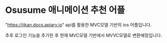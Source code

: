 # Osusume 애니메이션 추천 어플
"https://jikan.docs.apiary.io" api를 활용한 MVC모델 기반의 ios 어플입니다.

추후 로그인 기능을 추가한 후 현재 MVC모델 기반에서 MVVC모델로 변환예정입니다.
